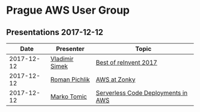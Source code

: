 # Prague AWS User Group

## Presentations 2017-12-12

| Date       | Presenter                                                  | Topic                                                                                               |
|------------|------------------------------------------------------------|-----------------------------------------------------------------------------------------------------|
| 2017-12-12 | [Vladimir Simek](https://www.linkedin.com/in/vsimek/)      | [Best of reInvent 2017](2017-12-12-Vladimir_Simek-Best_of_reInvent_2017.pdf)                        |
| 2017-12-12 | [Roman Pichlik](https://www.linkedin.com/in/romanpichlik/) | [AWS at Zonky](2017-12-12-Roman_Pichlik-AWS_at_Zonky.pdf)                                           |
| 2017-12-12 | [Marko Tomic](https://www.linkedin.com/in/tomicmarko/)     | [Serverless Code Deployments in AWS](2017-12-12-Marko_Tomic-Serverless_Code_Deployments_in_AWS.pdf) |

